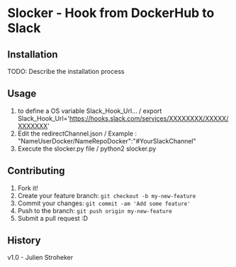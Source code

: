# Slocker - Hook from DockerHub to Slack

## Installation

TODO: Describe the installation process

## Usage

1. to define a OS variable Slack_Hook_Url... / export Slack_Hook_Url='https://hooks.slack.com/services/XXXXXXXX/XXXXX/XXXXXXX'
2. Edit the redirectChannel.json / Example : "NameUserDocker/NameRepoDocker":"#YourSlackChannel"
3. Execute the slocker.py file / python2 slocker.py

## Contributing

1. Fork it!
2. Create your feature branch: `git checkout -b my-new-feature`
3. Commit your changes: `git commit -am 'Add some feature'`
4. Push to the branch: `git push origin my-new-feature`
5. Submit a pull request :D

## History

v1.0 - Julien Stroheker
